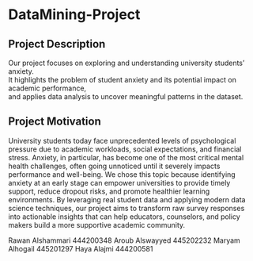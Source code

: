 # DataMining-Project


## Project Description

Our project focuses on exploring and understanding university students’ anxiety.  
It highlights the problem of student anxiety and its potential impact on academic performance,  
and applies data analysis to uncover meaningful patterns in the dataset.

## Project Motivation

University students today face unprecedented levels of psychological pressure due to academic workloads, social expectations, and financial stress. Anxiety, in particular, has become one of the most critical mental health challenges, often going unnoticed until it severely impacts performance and well-being. We chose this topic because identifying anxiety at an early stage can empower universities to provide timely support, reduce dropout risks, and promote healthier learning environments. By leveraging real student data and applying modern data science techniques, our project aims to transform raw survey responses into actionable insights that can help educators, counselors, and policy makers build a more supportive academic community.

Rawan Alshammari 444200348
Aroub Alswayyed 445202232
Maryam Alhogail 445201297
Haya Alajmi 444200581
